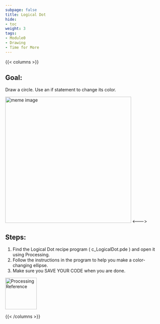 ```yaml
---
subpage: false
title: Logical Dot
hide:
- toc
weight: 3
tags: 
- Module0
- Drawing
- Time for More
---
```


{{< columns >}} 

## Goal:

Draw a circle. Use an if statement to change its color.

<img src="/images/recipes/logicalDot.png" height="400" alt="meme image">
<---> <!-- separator between columns -->

## Steps:
1. Find the Logical Dot recipe program ( c_LogicalDot.pde ) and open it using Processing.
2. Follow the instructions in the program to help you make a color-changing ellipse.
3. Make sure you SAVE YOUR CODE when you are done.

  <a href="https://processing.org/reference">
    <img src="/images/p3logo.jpeg" height="100" class="footer" alt="Processing Reference"></a>

{{< /columns >}}
                    